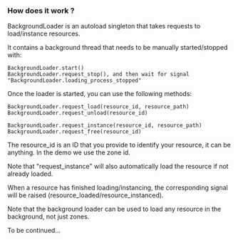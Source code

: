 ### How does it work ?

BackgroundLoader is an autoload singleton that takes requests to load/instance resources.

It contains a background thread that needs to be manually started/stopped with:

	BackgroundLoader.start()
	BackgroundLoader.request_stop(), and then wait for signal "BackgroundLoader.loading_process_stopped"
	
Once the loader is started, you can use the following methods:

	BackgroundLoader.request_load(resource_id, resource_path)
	BackgroundLoader.request_unload(resource_id)

	BackgroundLoader.request_instance(resource_id, resource_path)
	BackgroundLoader.request_free(resource_id)
  
The resource_id is an ID that you provide to identify your resource, it can be anything. In the demo we use the zone id.
	
Note that "request_instance" will also automatically load the resource if not already loaded.
	
When a resource has finished loading/instancing, the corresponding signal will be raised (resource_loaded/resource_instanced).
	
Note that the background loader can be used to load any resource in the background, not just zones.

To be continued...
